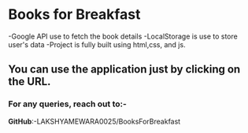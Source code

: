 # Books for Breakfast

-Google API use to fetch the book details
-LocalStorage is use to store user's data
-Project is fully built using html,css, and js.

## You can use the application just by clicking on the URL.

### For any queries, reach out to:-
**GitHub**:-LAKSHYAMEWARA0025/BooksForBreakfast
